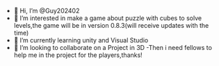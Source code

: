 - 👋 Hi, I’m @Guy202402
- 👀 I’m interested in make a game about puzzle with cubes to solve levels,the game will be in version 0.8.3(will receive updates with the time)
- 🌱 I’m currently learning unity and Visual Studio
- 💞️ I’m looking to collaborate on a Project in 3D
-Then i need fellows to help me in the project for the players,thanks!

<!---
Guy202402/Guy202402 is a ✨ special ✨ repository because its `README.md` (this file) appears on your GitHub profile.
You can click the Preview link to take a look at your changes.
--->
